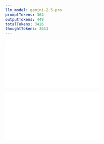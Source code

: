 ```yaml
---
llm_model: gemini-2.5-pro
promptTokens: 364
outputTokens: 449
totalTokens: 3426
thoughtTokens: 2613
---
```


![@](steps/prompt.3ca68737.md)

![@](steps/response.76e192a5.md)